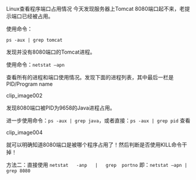 Linux查看程序端口占用情况
今天发现服务器上Tomcat 8080端口起不来，老提示端口已经被占用。

使用命令：

`ps -aux | grep tomcat`

发现并没有8080端口的Tomcat进程。

使用命令：`netstat –apn`

查看所有的进程和端口使用情况。发现下面的进程列表，其中最后一栏是PID/Program name 

clip_image002

发现8080端口被PID为9658的Java进程占用。

进一步使用命令：`ps -aux | grep java`，或者直接：`ps -aux | grep pid` 查看

clip_image004

就可以明确知道8080端口是被哪个程序占用了！然后判断是否使用KILL命令干掉！


方法二：直接使用 `netstat   -anp   |   grep  portno`
即：`netstat –apn | grep 8080`